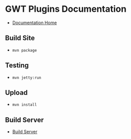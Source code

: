 # GWT Plugins Documentation

* [Documentation Home](http://gwt-plugins.github.io/documentation/ )

## Build Site

* `mvn package`

## Testing

* `mvn jetty:run`

## Upload

* `mvn install`

## Build Server

* [Build Server](http://104.154.51.222/)
